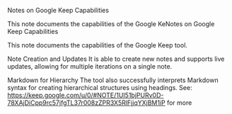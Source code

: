 Notes on Google Keep Capabilities

This note documents the capabilities of the Google KeNotes on Google Keep Capabilities

This note documents the capabilities of the Google Keep tool.

Note Creation and Updates
It is able to create new notes and supports live updates, allowing for multiple iterations on a single note.

Markdown for Hierarchy
The tool also successfully interprets Markdown syntax for creating hierarchical structures using headings.
See: https://keep.google.com/u/0/#NOTE/1UI51bjPURv0D-78XAjDiCpp9rc57jfgTL37r008zZPR3X5RlFjjqYXjBM1iP for more